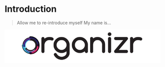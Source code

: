 # Introduction

> Allow me to re-introduce myself My name is...

![](.gitbook/assets/organizr-logo-h-d.png)




